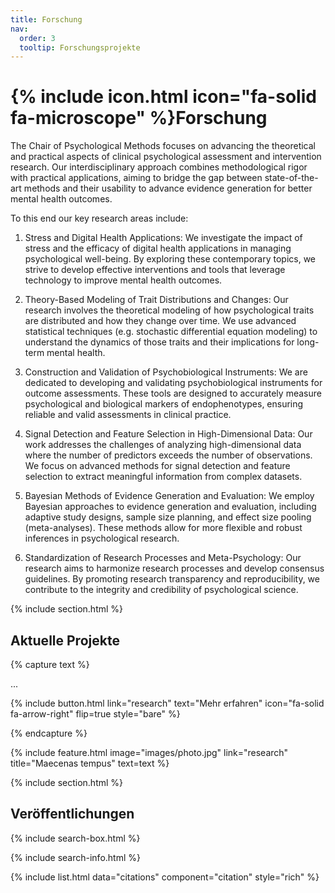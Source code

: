 ```yaml
---
title: Forschung
nav:
  order: 3
  tooltip: Forschungsprojekte
---
```


# {% include icon.html icon="fa-solid fa-microscope" %}Forschung

The Chair of Psychological Methods focuses on advancing the theoretical and practical aspects of clinical psychological assessment and intervention research. Our interdisciplinary approach combines methodological rigor with practical applications, aiming to bridge the gap between state-of-the-art methods and their usability to advance evidence generation for better mental health outcomes. 

To this end our key research areas include:

1. Stress and Digital Health Applications:
We investigate the impact of stress and the efficacy of digital health applications in managing psychological well-being. By exploring these contemporary topics, we strive to develop effective interventions and tools that leverage technology to improve mental health outcomes.

2. Theory-Based Modeling of Trait Distributions and Changes:
Our research involves the theoretical modeling of how psychological traits are distributed and how they change over time. We use advanced statistical techniques (e.g. stochastic differential equation modeling) to understand the dynamics of those traits and their implications for long-term mental health.

3. Construction and Validation of Psychobiological Instruments:
We are dedicated to developing and validating psychobiological instruments for outcome assessments. These tools are designed to accurately measure psychological and biological markers of endophenotypes, ensuring reliable and valid assessments in clinical practice.

4. Signal Detection and Feature Selection in High-Dimensional Data:
Our work addresses the challenges of analyzing high-dimensional data where the number of predictors exceeds the number of observations. We focus on advanced methods for signal detection and feature selection to extract meaningful information from complex datasets.

5. Bayesian Methods of Evidence Generation and Evaluation:
We employ Bayesian approaches to evidence generation and evaluation, including adaptive study designs, sample size planning, and effect size pooling (meta-analyses). These methods allow for more flexible and robust inferences in psychological research.

6. Standardization of Research Processes and Meta-Psychology:
Our research aims to harmonize research processes and develop consensus guidelines. By promoting research transparency and reproducibility, we contribute to the integrity and credibility of psychological science.


{% include section.html %}

## Aktuelle Projekte

{% capture text %}

...

{%
  include button.html
  link="research"
  text="Mehr erfahren"
  icon="fa-solid fa-arrow-right"
  flip=true
  style="bare"
%}

{% endcapture %}

{%
  include feature.html
  image="images/photo.jpg"
  link="research"
  title="Maecenas tempus"
  text=text
%}

{% include section.html %}

## Veröffentlichungen

{% include search-box.html %}

{% include search-info.html %}

{% include list.html data="citations" component="citation" style="rich" %}
